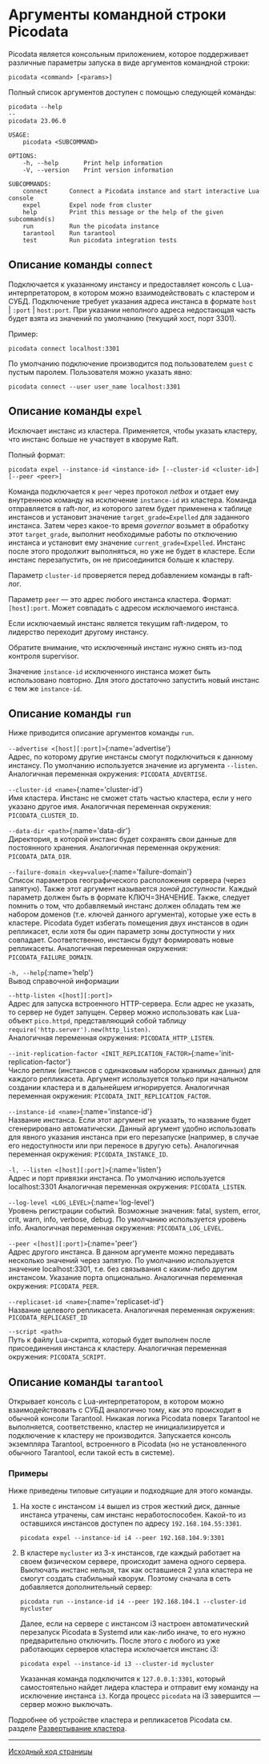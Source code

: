 # Аргументы командной строки Picodata
Picodata является консольным приложением, которое поддерживает различные параметры запуска в виде аргументов командной строки: 

```console
picodata <command> [<params>]
```

Полный список аргументов доступен с помощью следующей команды:

```console
picodata --help
--
picodata 23.06.0

USAGE:
    picodata <SUBCOMMAND>

OPTIONS:
    -h, --help       Print help information
    -V, --version    Print version information

SUBCOMMANDS:
    connect      Сonnect a Picodata instance and start interactive Lua console
    expel        Expel node from cluster
    help         Print this message or the help of the given subcommand(s)
    run          Run the picodata instance
    tarantool    Run tarantool
    test         Run picodata integration tests

```

## Описание команды `connect`
Подключается к указанному инстансу и предоставляет консоль c
Lua-интерпретатором, в котором можно взаимодействовать с кластером и
СУБД. Подключение требует указания адреса инстанса в формате `host` |
`:port` | `host:port`. При указании неполного адреса недостающая часть
будет взята из значений по умолчанию (текущий хост, порт 3301).

Пример:

```console
picodata connect localhost:3301
```
По умолчанию подключение производится под пользователем `guest` с пустым
паролем. Пользователя можно указать явно:

```console
picodata connect --user user_name localhost:3301
```

## Описание команды `expel`

Исключает инстанс из кластера. Применяется, чтобы указать кластеру, что
инстанс больше не участвует в кворуме Raft.

Полный формат:

```
picodata expel --instance-id <instance-id> [--cluster-id <cluster-id>] [--peer <peer>]
```

Команда подключается к `peer` через протокол _netbox_ и отдает ему
внутреннюю команду на исключение `instance-id` из кластера. Команда
отправляется в raft-лог, из которого затем будет применена к таблице
инстансов и установит значение `target_grade=Expelled` для заданного
инстанса. Затем через какое-то время _governor_ возьмет в обработку этот
`target_grade`, выполнит необходимые работы по отключению инстанса и
установит ему значение `current_grade=Expelled`. Инстанс после этого
продолжит выполняться, но уже не будет в кластере. Если инстанс
перезапустить, он не присоединится больше к кластеру.

Параметр `cluster-id` проверяется перед добавлением команды в raft-лог.

Параметр `peer` — это адрес любого инстанса кластера. Формат:
`[host]:port`. Может совпадать с адресом исключаемого инстанса.

Если исключаемый инстанс является текущим raft-лидером, то лидерство
переходит другому инстансу.

Обратите внимание, что исключенный инстанс нужно снять из-под контроля
supervisor.

Значение `instance-id` исключенного инстанса может быть использовано
повторно. Для этого достаточно запустить новый инстанс с тем же
`instance-id`.

## Описание команды `run`
Ниже приводится описание аргументов команды `run`.

`--advertise <[host][:port]>`[](){:name='advertise'}<br>
Адрес, по которому другие инстансы смогут подключиться к данному инстансу. По умолчанию используется значение из аргумента `--listen`.
Аналогичная переменная окружения: `PICODATA_ADVERTISE`.

`--cluster-id <name>`[](){:name='cluster-id'}<br>
Имя кластера. Инстанс не сможет стать частью кластера, если у него указано другое имя.
Аналогичная переменная окружения: `PICODATA_CLUSTER_ID`.

`--data-dir <path>`[](){:name='data-dir'}<br>
Директория, в которой инстанс будет сохранять свои данные для постоянного хранения.
Аналогичная переменная окружения: `PICODATA_DATA_DIR`.

`--failure-domain <key=value>`[](){:name='failure-domain'}<br>
Список параметров географического расположения сервера (через запятую). Также этот аргумент называется _зоной доступности_.
Каждый параметр должен быть в формате КЛЮЧ=ЗНАЧЕНИЕ. Также, следует помнить о том, что добавляемый инстанс должен обладать 
тем же набором доменов (т.е. ключей данного аргумента), которые уже есть в кластере.
Picodata будет избегать помещения двух инстансов в один репликасет, если хотя бы один параметр зоны доступности у них совпадает.
Соответственно, инстансы будут формировать новые репликасеты.
Аналогичная переменная окружения: `PICODATA_FAILURE_DOMAIN`.
<!-- Picodata следит за тем, чтобы репликасеты наполнялись
инстансами с разными зонами доступности до тех пор пока не достигнут заданный фактор репликации. -->

`-h, --help`[](){:name='help'}<br>
Вывод справочной информации

`--http-listen <[host][:port]>` <br>
Адрес для запуска встроенного HTTP-сервера. Если адрес не указать, то
сервер не будет запущен. Сервер можно использовать как Lua-объект
`pico.httpd`, представляющий собой таблицу
`require('http.server').new(http_listen)`.<br> Аналогичная переменная
окружения: `PICODATA_HTTP_LISTEN`.

`--init-replication-factor <INIT_REPLICATION_FACTOR>`[](){:name='init-replication-factor'}<br>
Число реплик (инстансов с одинаковым набором хранимых данных) для каждого репликасета.
Аргумент используется только при начальном создании кластера и в дальнейшем игнорируется. 
Аналогичная переменная окружения: `PICODATA_INIT_REPLICATION_FACTOR`.

`--instance-id <name>`[](){:name='instance-id'}<br>
Название инстанса. Если этот аргумент не указать, то название будет сгенерировано автоматически.
Данный аргумент удобно использовать для явного указания инстанса при его перезапуске
(например, в случае его недоступности или при переносе в другую сеть).
Аналогичная переменная окружения: `PICODATA_INSTANCE_ID`.

`-l, --listen <[host][:port]>`[](){:name='listen'}<br>
Адрес и порт привязки инстанса. По умолчанию используется localhost:3301
Аналогичная переменная окружения: `PICODATA_LISTEN`.

`--log-level <LOG_LEVEL>`[](){:name='log-level'}<br>
Уровень регистрации событий. Возможные значения:  fatal, system, error, crit, warn, info, verbose, debug.
По умолчанию используется уровень info.
Аналогичная переменная окружения: `PICODATA_LOG_LEVEL`.

`--peer <[host][:port]>`[](){:name='peer'}<br>
Адрес другого инстанса. В данном аргументе можно передавать несколько значений через запятую.
По умолчанию используется значение localhost:3301, т.е. без связывания с каким-либо другим инстансом.
Указание порта опционально. Аналогичная переменная окружения: `PICODATA_PEER`.

`--replicaset-id <name>`[](){:name='replicaset-id'}<br>
Название целевого репликасета. Аналогичная переменная окружения: `PICODATA_REPLICASET_ID`

`--script <path>`<br>
Путь к файлу Lua-скрипта, который будет выполнен после присоединения инстанса к кластеру. 
Аналогичная переменная окружения: `PICODATA_SCRIPT`.


## Описание команды `tarantool`

Открывает консоль c Lua-интерпретатором, в котором можно
взаимодействовать с СУБД аналогично тому, как это происходит в обычной
консоли Tarantool. Никакая логика Picodata поверх Tarantool не
выполняется, соответственно, кластер не инициализируется и подключение к
кластеру не производится. Запускается консоль экземпляра Tarantool,
встроенного в Picodata (но не установленного обычного Tarantool, если
такой есть в системе).



### Примеры

Ниже приведены типовые ситуации и подходящие для этого команды.

1. На хосте с инстансом `i4` вышел из строя жесткий диск, данные
   инстанса утрачены, сам инстанс неработоспособен. Какой-то из
   оставшихся инстансов доступен по адресу `192.168.104.55:3301`.

    ```
    picodata expel --instance-id i4 --peer 192.168.104.9:3301
    ```

2. В кластере `mycluster` из 3-х инстансов, где каждый работает на своем
   физическом сервере, происходит замена одного сервера. Выключать
   инстанс нельзя, так как оставшиеся 2 узла кластера не смогут создать
   стабильный кворум. Поэтому сначала в сеть добавляется дополнительный сервер:

    ```
    picodata run --instance-id i4 --peer 192.168.104.1 --cluster-id mycluster
    ```

    Далее, если на сервере с инстансом i3 настроен автоматический
    перезапуск Picodata в Systemd или как-либо иначе, то его нужно
    предварительно отключить. После этого c любого из уже работающих
    серверов кластера исключается инстанс i3:

    ```
    picodata expel --instance-id i3 --cluster-id mycluster
    ```

    Указанная команда подключится к `127.0.0.1:3301`, который
    самостоятельно найдет лидера кластера и отправит ему команду на
    исключение инстанса `i3`. Когда процесс `picodata` на i3 завершится
    — сервер можно выключать.


Подробнее об устройстве кластера и репликасетов Picodata см. разделе [Развертывание кластера](../deploy).

---
[Исходный код страницы](https://git.picodata.io/picodata/picodata/docs/-/blob/main/docs/cli.md)
